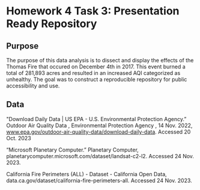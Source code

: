 
# Homework 4 Task 3: Presentation Ready Repository

## Purpose 
The purpose of this data analysis is to dissect and display the effects of the Thomas Fire that occured on December 4th in 2017. This event burned a total of 281,893 acres and resulted in an increased AQI categorized as unhealthy. The goal was to construct a reproducible repository for public accessibility and use. 

## Data
"Download Daily Data | US EPA - U.S. Environmental Protection Agency.” Outdoor Air Quality Data , Environmental Protection Agency , 14 Nov. 2022, www.epa.gov/outdoor-air-quality-data/download-daily-data. 
Accessed 20 Oct. 2023  

“Microsoft Planetary Computer.” Planetary Computer, planetarycomputer.microsoft.com/dataset/landsat-c2-l2. Accessed 24 Nov. 2023. 

California Fire Perimeters (ALL) - Dataset - California Open Data, data.ca.gov/dataset/california-fire-perimeters-all. Accessed 24 Nov. 2023. 